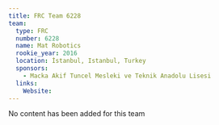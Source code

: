 ```yaml
---
title: FRC Team 6228
team:
  type: FRC
  number: 6228
  name: Mat Robotics
  rookie_year: 2016
  location: İstanbul, Istanbul, Turkey
  sponsors:
    - Macka Akif Tuncel Mesleki ve Teknik Anadolu Lisesi
  links:
    Website: 
---
```

No content has been added for this team